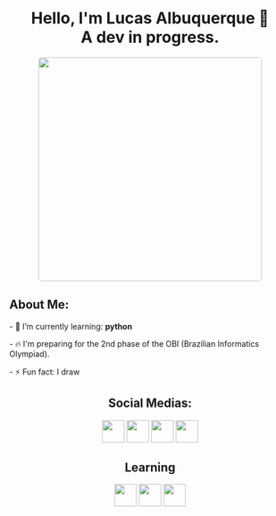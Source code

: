 
<h1 align = center>Hello, I'm Lucas Albuquerque 👋
<br/>
A dev in progress.</h1>

<div align = center>
<img src="https://avatars.githubusercontent.com/u/108223448?s=400&u=79f77021e8902d9c7e0e4846b428d429088a3101&v=4" height = 400px style = "border-radius:5px"/>
 </div>

<h2>About Me:</h2>
<div id= "aboutmeitems">
<p>- 🌱 I’m currently learning: <b>python</b></p>
<p>- 🔥 I'm preparing for the 2nd phase of the OBI (Brazilian Informatics Olympiad).</p>
<p>- ⚡ Fun fact: I draw</p>
 </div>

<h2 align = center>Social Medias:</h2>
<div id = "SOCIALMEDIAICONS" align = "Center" style = "color: white;">
<a href = "https://www.linkedin.com/in/lucas-francisco-de-albuquerque-barbosa-b986501a7/" target ="_blank"><img src = "https://uploaddeimagens.com.br/images/003/917/045/thumb/in.png?1656252179" width = 40px/></a>
<a href = "https://www.instagram.com/lucaslfab/" target ="_blank"><img src = "https://uploaddeimagens.com.br/images/003/917/051/thumb/insta.png?1656253712" height = 40px/></a>
<a href = "https://www.twitter.com/albuquerqueson/" target ="_blank"><img src = "https://uploaddeimagens.com.br/images/003/917/053/full/tuite.png?1656254005" width = 40px/></a>
<a href = "https://www.github.com/lucasalbuquerque2/" target ="_blank"><img src = "https://uploaddeimagens.com.br/images/003/917/059/thumb/git_chan.png?1656254767" height = 40px/></a>
</div>
  
<h2 align = center> Learning</h2>
<div id = "iconsTech" align = center>  
<img src = "https://cdn-icons-png.flaticon.com/512/174/174854.png" height = 40px/>
<img src = "https://cdn-icons-png.flaticon.com/512/732/732190.png" height = 40px/>
<img src = "https://cdn-icons-png.flaticon.com/512/5968/5968350.png" height = 40px/>
  </div>
